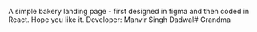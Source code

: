 A simple bakery landing page - first designed in figma and then coded in React. Hope you like it.
Developer: Manvir Singh Dadwal#   G r a n d m a  
 
